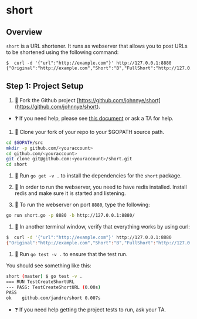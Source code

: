 # short 

## Overview

`short` is a URL shortener. It runs as webserver that allows you to post URLs to be shortened using the following command:

```
$  curl -d '{"url":"http://example.com"}' http://127.0.0.1:8880    
{"Original":"http://example.com","Short":"B","FullShort":"http://127.0.0.1:8880/B","HitCount":0}%
```


## Step 1: Project Setup

1. :star2: Fork the Github project [https://github.com/johnnye/short](https://github.com/johnnye/short).

  * :question: If you need help, please see [this document](https://help.github.com/articles/fork-a-repo/) or ask a TA for help.

1. :star2: Clone your fork of your repo to your $GOPATH source path.

```bash
cd $GOPATH/src 
mkdir -p github.com/<youraccount>
cd github.com/<youraccount>
git clone git@github.com:<youraccount>/short.git
cd short
```

1. :star2: Run `go get -v .` to install the dependencies for the `short` package.

1. :star2: In order to run the webserver, you need to have redis installed.  Install redis and make sure it is started and listening.

1. :star2: To run the webserver on port `8880`, type the following:

```bash
go run short.go -p 8880 -b http://127.0.0.1:8880/
```

1. :star2: In another terminal window, verify that everything works by using curl:

```bash
$  curl -d '{"url":"http://example.com"}' http://127.0.0.1:8880    
{"Original":"http://example.com","Short":"B","FullShort":"http://127.0.0.1/B","HitCount":0}%
```

1. :star2: Run `go test -v .` to ensure that the test run.

You should see something like this:

```bash
short (master) $ go test -v .      
=== RUN TestCreateShortURL
--- PASS: TestCreateShortURL (0.00s)
PASS
ok    github.com/jandre/short 0.007s
```

  * :question: If you need help getting the project tests to run, ask your TA.

